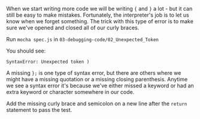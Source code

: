 When we start writing more code we will be writing `{` and `}` a lot - but it can still be easy to make mistakes. Fortunately, the interpreter's job is to let us know when we forget something. The trick with this type of error is to make sure we've opened and closed all of our curly braces.

Run `mocha spec.js` in `03-debugging-code/02_Unexpected_Token`

You should see:

```
SyntaxError: Unexpected token )
```

A missing `};` is one type of syntax error, but there are others where we might have a missing quotation or a missing closing parenthesis. Anytime we see a syntax error it's because we've either missed a keyword or had an extra keyword or character somewhere in our code.

Add the missing curly brace and semicolon on a new line after the `return` statement to pass the test.
